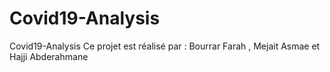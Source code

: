 # Covid19-Analysis
Covid19-Analysis
Ce projet est réalisé par : Bourrar Farah , Mejait Asmae et Hajji Abderahmane 

